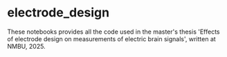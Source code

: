# electrode_design
These notebooks provides all the code used in the master's thesis 'Effects of electrode design on measurements of electric brain signals', written at NMBU, 2025.
